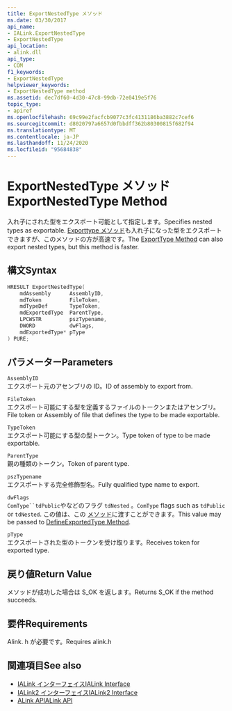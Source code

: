 ```yaml
---
title: ExportNestedType メソッド
ms.date: 03/30/2017
api_name:
- IALink.ExportNestedType
- ExportNestedType
api_location:
- alink.dll
api_type:
- COM
f1_keywords:
- ExportNestedType
helpviewer_keywords:
- ExportNestedType method
ms.assetid: dec7df60-4d30-47c8-99db-72e0419e5f76
topic_type:
- apiref
ms.openlocfilehash: 69c99e2facfcb9077c3fc4131186ba3882c7cef6
ms.sourcegitcommit: d8020797a6657d0fbbdff362b80300815f682f94
ms.translationtype: MT
ms.contentlocale: ja-JP
ms.lasthandoff: 11/24/2020
ms.locfileid: "95684838"
---
```

# <a name="exportnestedtype-method"></a><span data-ttu-id="1c01f-102">ExportNestedType メソッド</span><span class="sxs-lookup"><span data-stu-id="1c01f-102">ExportNestedType Method</span></span>

<span data-ttu-id="1c01f-103">入れ子にされた型をエクスポート可能として指定します。</span><span class="sxs-lookup"><span data-stu-id="1c01f-103">Specifies nested types as exportable.</span></span> <span data-ttu-id="1c01f-104">[Exporttype メソッド](exporttype-method.md)も入れ子になった型をエクスポートできますが、このメソッドの方が高速です。</span><span class="sxs-lookup"><span data-stu-id="1c01f-104">The [ExportType Method](exporttype-method.md) can also export nested types, but this method is faster.</span></span>  
  
## <a name="syntax"></a><span data-ttu-id="1c01f-105">構文</span><span class="sxs-lookup"><span data-stu-id="1c01f-105">Syntax</span></span>  
  
```cpp  
HRESULT ExportNestedType(  
    mdAssembly      AssemblyID,  
    mdToken         FileToken,  
    mdTypeDef       TypeToken,  
    mdExportedType  ParentType,  
    LPCWSTR         pszTypename,  
    DWORD           dwFlags,  
    mdExportedType* pType  
) PURE;
```  
  
## <a name="parameters"></a><span data-ttu-id="1c01f-106">パラメーター</span><span class="sxs-lookup"><span data-stu-id="1c01f-106">Parameters</span></span>  

 `AssemblyID`  
 <span data-ttu-id="1c01f-107">エクスポート元のアセンブリの ID。</span><span class="sxs-lookup"><span data-stu-id="1c01f-107">ID of assembly to export from.</span></span>  
  
 `FileToken`  
 <span data-ttu-id="1c01f-108">エクスポート可能にする型を定義するファイルのトークンまたはアセンブリ。</span><span class="sxs-lookup"><span data-stu-id="1c01f-108">File token or Assembly of file that defines the type to be made exportable.</span></span>  
  
 `TypeToken`  
 <span data-ttu-id="1c01f-109">エクスポート可能にする型の型トークン。</span><span class="sxs-lookup"><span data-stu-id="1c01f-109">Type token of type to be made exportable.</span></span>  
  
 `ParentType`  
 <span data-ttu-id="1c01f-110">親の種類のトークン。</span><span class="sxs-lookup"><span data-stu-id="1c01f-110">Token of parent type.</span></span>  
  
 `pszTypename`  
 <span data-ttu-id="1c01f-111">エクスポートする完全修飾型名。</span><span class="sxs-lookup"><span data-stu-id="1c01f-111">Fully qualified type name to export.</span></span>  
  
 `dwFlags`  
 <span data-ttu-id="1c01f-112">`ComType``tdPublic`やなどのフラグ `tdNested` 。</span><span class="sxs-lookup"><span data-stu-id="1c01f-112">`ComType` flags such as `tdPublic` or `tdNested`.</span></span> <span data-ttu-id="1c01f-113">この値は、この [メソッド](../metadata/imetadataassemblyemit-defineexportedtype-method.md)に渡すことができます。</span><span class="sxs-lookup"><span data-stu-id="1c01f-113">This value may be passed to [DefineExportedType Method](../metadata/imetadataassemblyemit-defineexportedtype-method.md).</span></span>  
  
 `pType`  
 <span data-ttu-id="1c01f-114">エクスポートされた型のトークンを受け取ります。</span><span class="sxs-lookup"><span data-stu-id="1c01f-114">Receives token for exported type.</span></span>  
  
## <a name="return-value"></a><span data-ttu-id="1c01f-115">戻り値</span><span class="sxs-lookup"><span data-stu-id="1c01f-115">Return Value</span></span>  

 <span data-ttu-id="1c01f-116">メソッドが成功した場合は S_OK を返します。</span><span class="sxs-lookup"><span data-stu-id="1c01f-116">Returns S_OK if the method succeeds.</span></span>  
  
## <a name="requirements"></a><span data-ttu-id="1c01f-117">要件</span><span class="sxs-lookup"><span data-stu-id="1c01f-117">Requirements</span></span>  

 <span data-ttu-id="1c01f-118">Alink. h が必要です。</span><span class="sxs-lookup"><span data-stu-id="1c01f-118">Requires alink.h</span></span>  
  
## <a name="see-also"></a><span data-ttu-id="1c01f-119">関連項目</span><span class="sxs-lookup"><span data-stu-id="1c01f-119">See also</span></span>

- [<span data-ttu-id="1c01f-120">IALink インターフェイス</span><span class="sxs-lookup"><span data-stu-id="1c01f-120">IALink Interface</span></span>](ialink-interface.md)
- [<span data-ttu-id="1c01f-121">IALink2 インターフェイス</span><span class="sxs-lookup"><span data-stu-id="1c01f-121">IALink2 Interface</span></span>](ialink2-interface.md)
- [<span data-ttu-id="1c01f-122">ALink API</span><span class="sxs-lookup"><span data-stu-id="1c01f-122">ALink API</span></span>](index.md)
